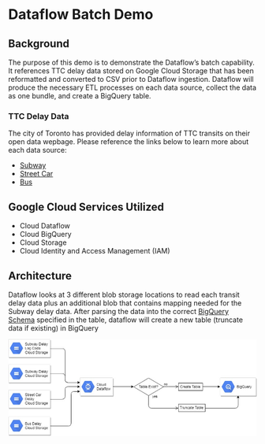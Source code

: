 # Dataflow Batch Demo

## Background

The purpose of this demo is to demonstrate the Dataflow’s batch capability. It references TTC delay data stored on Google Cloud Storage that has been reformatted and converted to CSV prior to Dataflow ingestion.  Dataflow will produce the necessary ETL processes on each data source, collect the data as one bundle, and create a BigQuery table. 

### TTC Delay Data

The city of Toronto has provided delay information of TTC transits on their open data wepbage. Please reference the links below to learn more about each data source:
* [Subway](https://www.toronto.ca/city-government/data-research-maps/open-data/open-data-catalogue/transportation/#917dd033-1fe5-4ba8-04ca-f683eec89761)
* [Street Car](https://www.toronto.ca/city-government/data-research-maps/open-data/open-data-catalogue/transportation/#e8f359f0-2f47-3058-bf64-6ec488de52da)
* [Bus](https://www.toronto.ca/city-government/data-research-maps/open-data/open-data-catalogue/transportation/#bb967f18-8d90-defc-2946-db3543648bd6)

## Google Cloud Services Utilized
* Cloud Dataflow
* Cloud BigQuery
* Cloud Storage
* Cloud Identity and Access Management (IAM)

## Architecture

Dataflow looks at 3 different blob storage locations to read each transit delay data plus an additional blob that contains mapping needed for the Subway delay data.  After parsing the data into the correct [BigQuery Schema](src/main/resources/TransitDelaySchema.json) specified in the table, dataflow will create a new table (truncate data if existing) in BigQuery

![alt text](src/main/resources/images/batch-dataflow-demo.jpg)